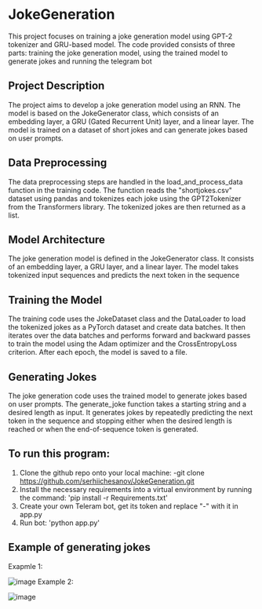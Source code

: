 # JokeGeneration
This project focuses on training a joke generation model using GPT-2 tokenizer and GRU-based model. The code provided consists of three parts: training the joke generation model, using the trained model to generate jokes and running the telegram bot
## Project Description
The project aims to develop a joke generation model using an RNN. The model is based on the JokeGenerator class, which consists of an embedding layer, a GRU (Gated Recurrent Unit) layer, and a linear layer. The model is trained on a dataset of short jokes and can generate jokes based on user prompts.
## Data Preprocessing
The data preprocessing steps are handled in the load_and_process_data function in the training code. The function reads the "shortjokes.csv" dataset using pandas and tokenizes each joke using the GPT2Tokenizer from the Transformers library. The tokenized jokes are then returned as a list.
## Model Architecture
The joke generation model is defined in the JokeGenerator class. It consists of an embedding layer, a GRU layer, and a linear layer. The model takes tokenized input sequences and predicts the next token in the sequence
## Training the Model
The training code uses the JokeDataset class and the DataLoader to load the tokenized jokes as a PyTorch dataset and create data batches. It then iterates over the data batches and performs forward and backward passes to train the model using the Adam optimizer and the CrossEntropyLoss criterion. After each epoch, the model is saved to a file.
## Generating Jokes
The joke generation code uses the trained model to generate jokes based on user prompts. The generate_joke function takes a starting string and a desired length as input. It generates jokes by repeatedly predicting the next token in the sequence and stopping either when the desired length is reached or when the end-of-sequence token is generated.
## To run this program:
1. Clone the github repo onto your local machine: -git clone https://github.com/serhiichesanov/JokeGeneration.git
2. Install the necessary requirements into a virtual environment by running the command: 'pip install -r Requirements.txt'
3. Create your own Teleram bot, get its token and replace "-" with it in app.py
4. Run bot: 'python app.py'
## Example of generating jokes
Exapmle 1:

![image](https://github.com/serhiichesanov/JokeGeneration/assets/91079312/4dfc6fb0-fe5b-4789-9ca9-9e9b42a1ed74)
Example 2:

![image](https://github.com/serhiichesanov/JokeGeneration/assets/91079312/2dfe01f1-3339-4c37-acb9-9eecfc7ed9a4)

